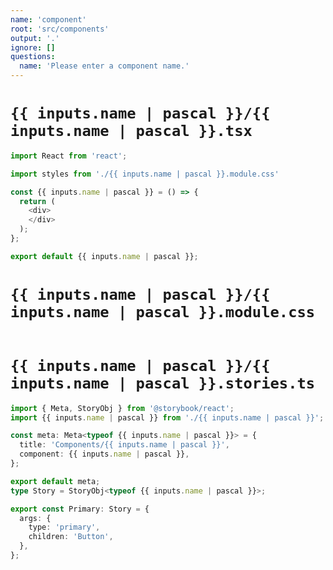 ```yaml
---
name: 'component'
root: 'src/components'
output: '.'
ignore: []
questions:
  name: 'Please enter a component name.'
---
```


# `{{ inputs.name | pascal }}/{{ inputs.name | pascal }}.tsx`

```typescript
import React from 'react';

import styles from './{{ inputs.name | pascal }}.module.css'

const {{ inputs.name | pascal }} = () => {
  return (
    <div>
    </div>
  );
};

export default {{ inputs.name | pascal }};

```

# `{{ inputs.name | pascal }}/{{ inputs.name | pascal }}.module.css`

```css

```

# `{{ inputs.name | pascal }}/{{ inputs.name | pascal }}.stories.ts`

```typescript
import { Meta, StoryObj } from '@storybook/react';
import {{ inputs.name | pascal }} from './{{ inputs.name | pascal }}';

const meta: Meta<typeof {{ inputs.name | pascal }}> = {
  title: 'Components/{{ inputs.name | pascal }}',
  component: {{ inputs.name | pascal }},
};

export default meta;
type Story = StoryObj<typeof {{ inputs.name | pascal }}>;

export const Primary: Story = {
  args: {
    type: 'primary',
    children: 'Button',
  },
};

```
